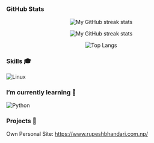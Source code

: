 
### GitHub Stats

<!-- ![Rupesh's GitHub stats](https://github-readme-stats.vercel.app/api?username=RupeshBhandari&show_icons=true&theme=radical) -->

<!-- [![Rupesh's GitHub stats](https://github-readme-stats.vercel.app/api?username=RupeshBhandari&show_icons=true&theme=dark&count_private=true)](https://github.com/RupeshBhandari/github-readme-stats) -->

<p align="center"><img alt="My GitHub streak stats" src="https://github-readme-stats.vercel.app/api?username=RupeshBhandari&show_icons=true&theme=dark&count_private=true" />
</p>

<p align="center"><img alt="My GitHub streak stats" src="https://streak-stats.demolab.com/?user=RUpeshBhandari&background=0d1117&currStreakNum=ffffff&sideNums=ffffff&currStreakLabel=ffffff&sideLabels=ffffff&dates=ffffff&fire=2d77dc&ring=2d77dc&locale=en&type=svg&hide_border=true" /></p>

<p align="center"><img alt="Top Langs" src = "https://github-readme-stats.vercel.app/api/top-langs/?username=RupeshBhandari&layout=compact&show_icons=true&theme=dark" /></p>


<!-- [![Top Langs](https://github-readme-stats.vercel.app/api/top-langs/?username=RupeshBhandari&layout=compact&show_icons=true&theme=dark)](https://github.com/RupeshBhadnari/github-readme-stats) -->


<!-- [![Top Langs](https://github-readme-stats.vercel.app/api/top-langs/?username=RupeshBhandari&layout=compact&theme=radical&hide_title=true&hide_progress=true)](https://github.com/RupeshBhadnari/github-readme-stats) -->


### Skills 🎓

![Linux](https://img.shields.io/badge/OS-Linux-2bbc8a?logo=linux&logoColor=white)


### I’m currently learning 🌱
![Python](https://img.shields.io/badge/Code-Python-2bbc8a?logo=python&logoColor=white)

### Projects 💼

Own Personal Site: https://www.rupeshbhandari.com.np/



